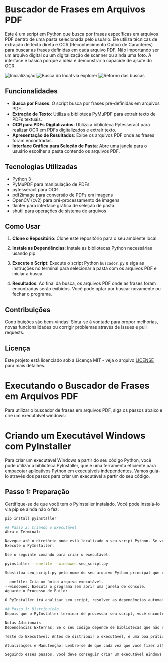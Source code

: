 # Buscador de Frases em Arquivos PDF

Este é um script em Python que busca por frases específicas em arquivos PDF dentro de uma pasta selecionada pelo usuário. Ele utiliza técnicas de extração de texto direta e OCR (Reconhecimento Óptico de Caracteres) para buscar as frases definidas em cada arquivo PDF. Não importando ser um arquivo digital ou um digitalização de scanner ou ainda uma foto. A interface é básica porque a idéia é demonstrar a capacide de ajsute do OCR.

![Inicialização](https://lh3.googleusercontent.com/d/1tuTIfuN2t1EHsgQyBoVfIN3y_zBSFWOo)
![Busca do local via explorer](https://lh3.googleusercontent.com/d/1urzhDyk0IfZ3tCC2pMA6DKLYyZr2_9t6)
![Retorno das buscas](https://lh3.googleusercontent.com/d/1tRHvVpFy4pqOUxDUBptrrQ-gT9N3DRvq)


## Funcionalidades

- **Busca por Frases**: O script busca por frases pré-definidas em arquivos PDF.
- **Extração de Texto**: Utiliza a biblioteca PyMuPDF para extrair texto de PDFs textuais.
- **OCR para PDFs Digitalizados**: Utiliza a biblioteca Pytesseract para realizar OCR em PDFs digitalizados e extrair texto.
- **Apresentação de Resultados**: Exibe os arquivos PDF onde as frases foram encontradas.
- **Interface Gráfica para Seleção de Pasta**: Abre uma janela para o usuário escolher a pasta contendo os arquivos PDF.

## Tecnologias Utilizadas

- Python 3
- PyMuPDF para manipulação de PDFs
- pytesseract para OCR
- pdf2image para conversão de PDFs em imagens
- OpenCV (cv2) para pré-processamento de imagens
- tkinter para interface gráfica de seleção de pasta
- shutil para operações de sistema de arquivos

## Como Usar

1. **Clone o Repositório**: Clone este repositório para o seu ambiente local.
2. **Instale as Dependências**: Instale as bibliotecas Python necessárias usando pip.
3. **Execute o Script**: Execute o script Python `buscador.py` e siga as instruções no terminal para selecionar a pasta com os arquivos PDF e iniciar a busca.

4. **Resultados**: Ao final da busca, os arquivos PDF onde as frases foram encontradas serão exibidos. Você pode optar por buscar novamente ou fechar o programa.

## Contribuições

Contribuições são bem-vindas! Sinta-se à vontade para propor melhorias, novas funcionalidades ou corrigir problemas através de issues e pull requests.

## Licença

Este projeto está licenciado sob a Licença MIT - veja o arquivo [LICENSE](./LICENSE) para mais detalhes.

# Executando o Buscador de Frases em Arquivos PDF

Para utilizar o buscador de frases em arquivos PDF, siga os passos abaixo e crie um executalvel windows:

# Criando um Executável Windows com PyInstaller

Para criar um executável Windows a partir do seu código Python, você pode utilizar a biblioteca PyInstaller, que é uma ferramenta eficiente para empacotar aplicativos Python em executáveis independentes. Vamos guiá-lo através dos passos para criar um executável a partir do seu código.

## Passo 1: Preparação

Certifique-se de que você tem o PyInstaller instalado. Você pode instalá-lo via pip se ainda não o fez:

```bash
pip install pyinstaller

## Passo 2: Criando o Executável
Abra o Terminal:

Navegue até o diretório onde está localizado o seu script Python. Se você estiver usando o Windows, abra o Prompt de Comando ou o PowerShell.
Execute o PyInstaller:

Use o seguinte comando para criar o executável:

pyinstaller --onefile --windowed seu_script.py

Substitua seu_script.py pelo nome do seu arquivo Python principal que contém o código que você deseja transformar em executável.

--onefile: Cria um único arquivo executável.
--windowed: Executa o programa sem abrir uma janela de console.
Aguarde o Processo de Build:

O PyInstaller irá analisar seu script, resolver as dependências automaticamente e criar o executável na pasta dist dentro do diretório atual.

## Passo 3: Distribuição
Depois que o PyInstaller terminar de processar seu script, você encontrará o arquivo executável na pasta dist. Este arquivo executável pode ser distribuído e executado em outras máquinas Windows sem a necessidade de ter o Python instalado, pois inclui tudo o que é necessário para a execução do programa.

Notas Adicionais
Dependências Externas: Se o seu código depende de bibliotecas que não são puramente Python (como OpenCV, PyMuPDF, etc.), você pode precisar ajustar o processo para garantir que essas dependências sejam incluídas corretamente no executável. Às vezes, isso pode exigir configurações adicionais no arquivo de especificação do PyInstaller (seu_script.spec).

Teste do Executável: Antes de distribuir o executável, é uma boa prática testá-lo em diferentes máquinas para garantir que tudo funcione como esperado.

Atualizações e Manutenção: Lembre-se de que cada vez que você fizer alterações significativas no seu código, precisará reconstruir o executável usando o PyInstaller para garantir que as mudanças sejam refletidas na versão distribuída.

Seguindo esses passos, você deve conseguir criar um executável Windows a partir do seu código Python com sucesso.

